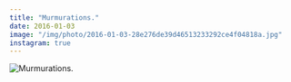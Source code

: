 ```yaml
---
title: "Murmurations."
date: 2016-01-03
image: "/img/photo/2016-01-03-28e276de39d46513233292ce4f04818a.jpg"
instagram: true
---
```


![Murmurations.](/img/photo/2016-01-03-28e276de39d46513233292ce4f04818a.jpg)
